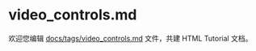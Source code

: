 video_controls.md
===

欢迎您编辑 <a target="__blank" href="https://github.com/jaywcjlove/html-tutorial/blob/master/docs/tags/video_controls.md">docs/tags/video_controls.md</a> 文件，共建 HTML Tutorial 文档。
